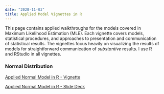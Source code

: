 ```yaml
---
date: "2020-11-03"
title: Applied Model Vignettes in R
---
```


This page contains applied walkthroughs for the models covered in Maximum Likelihood Estimation (MLE). Each vignette covers models, statistical procedures, and approaches to presentation and communication of statistical results. The vignettes focus heavily on visualizing the results of models for straightforward communication of *substantive* results. I use R and RStudio in all vignettes.

### Normal Distribution

[Applied Normal Model in R - Vignette](../../../../slides/applied_normal_v.html)

[Applied Normal Model in R - Slide Deck](../../../../slides/applied_normal_slides.html)